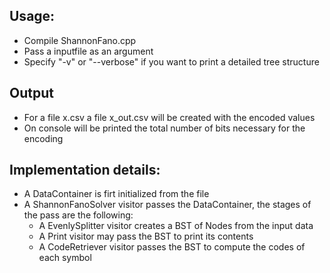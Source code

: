 ## Usage:
  * Compile ShannonFano.cpp
  * Pass a inputfile as an argument
  * Specify "-v" or "--verbose" if you want to print a detailed tree structure


## Output
  * For a file x.csv a file x_out.csv will be created with the encoded values
  * On console will be printed the total number of bits necessary for the encoding 


## Implementation details:
  * A DataContainer is firt initialized from the file
  * A ShannonFanoSolver visitor passes the DataContainer, the stages of the pass are the following:
     * A EvenlySplitter visitor creates a BST of Nodes from the input data
     * A Print visitor may pass the BST to print its contents
     * A CodeRetriever visitor passes the BST to compute the codes of each symbol
